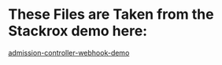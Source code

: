 # These Files are Taken from the Stackrox demo here:

[admission-controller-webhook-demo](https://github.com/stackrox/admission-controller-webhook-demo/blob/main/cmd/webhook-server/)
